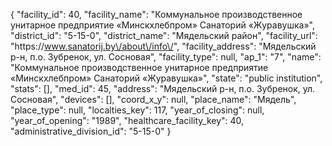 {
    "facility_id": 40,
    "facility_name": "Коммунальное производственное унитарное предприятие «Минскхлебпром» Санаторий «Журавушка»",
    "district_id": "5-15-0",
    "district_name": "Мядельский район",
    "facility_url": "https:\/\/www.sanatorij.by\/about\/info\/",
    "facility_address": "Мядельский р-н, п.о. Зубренок, ул. Сосновая",
    "facility_type": null,
    "ap_1": "7",
    "name": "Коммунальное производственное унитарное предприятие «Минскхлебпром» Санаторий «Журавушка»",
    "state": "public institution",
    "stats": [],
    "med_id": 45,
    "address": "Мядельский р-н, п.о. Зубренок, ул. Сосновая",
    "devices": [],
    "coord_x_y": null,
    "place_name": "Мядель",
    "place_type": null,
    "localties_key": 117,
    "year_of_closing": null,
    "year_of_opening": "1989",
    "healthcare_facility_key": 40,
    "administrative_division_id": "5-15-0"
}